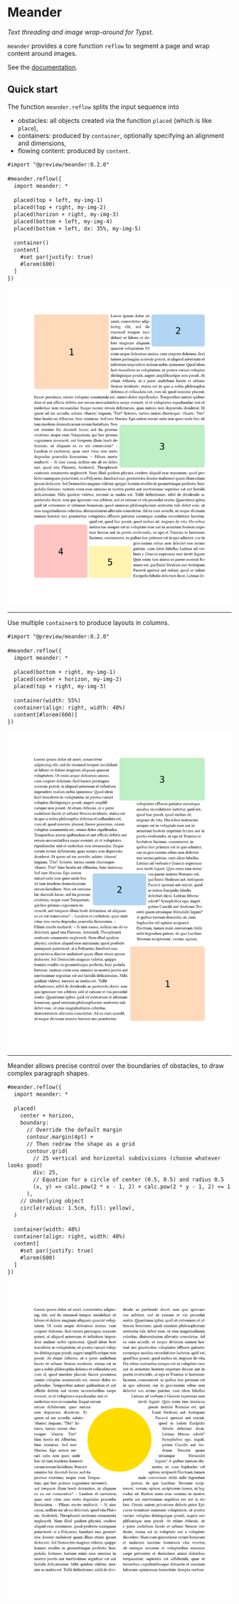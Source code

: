 # Meander
_Text threading and image wrap-around for Typst._

`meander` provides a core function `reflow` to segment a page and wrap content around images.

See the [documentation](docs/main.pdf).

## Quick start

The function `meander.reflow` splits the input sequence into
- obstacles: all objects created via the function `placed` (which is like `place`),
- containers: produced by `container`, optionally specifying an alignment and dimensions,
- flowing content: produced by `content`.

```typ
#import "@preview/meander:0.2.0"

#meander.reflow({
  import meander: *

  placed(top + left, my-img-1)
  placed(top + right, my-img-2)
  placed(horizon + right, my-img-3)
  placed(bottom + left, my-img-4)
  placed(bottom + left, dx: 35%, my-img-5)

  container()
  content[
    #set par(justify: true)
    #lorem(600)
  ]
})
```
![a page where text flows between 5 rectangular obstacles](gallery/multi-obstacles.svg)

-----

Use multiple `container`s to produce layouts in columns.

```typ
#import "@preview/meander:0.2.0"

#meander.reflow({
  import meander: *

  placed(bottom + right, my-img-1)
  placed(center + horizon, my-img-2)
  placed(top + right, my-img-3)

  container(width: 55%)
  container(align: right, width: 40%)
  content[#lorem(600)]
})
```
![a two-column page with 3 obstacles](gallery/two-columns.svg)

------

Meander allows precise control over the boundaries of obstacles, to draw complex paragraph shapes.

```typ
#meander.reflow({
  import meander: *

  placed(
    center + horizon,
    boundary:
      // Override the default margin
      contour.margin(4pt) +
      // Then redraw the shape as a grid
      contour.grid(
        // 25 vertical and horizontal subdivisions (choose whatever looks good)
        div: 25,
        // Equation for a circle of center (0.5, 0.5) and radius 0.5
        (x, y) => calc.pow(2 * x - 1, 2) + calc.pow(2 * y - 1, 2) <= 1
      ),
    // Underlying object
    circle(radius: 1.5cm, fill: yellow),
  )

  container(width: 48%)
  container(align: right, width: 48%)
  content[
    #set par(justify: true)
    #lorem(600)
  ]
})
```
![text with a circular cutout](gallery/circle-hole.svg)
